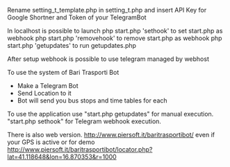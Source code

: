 
Rename setting_t_template.php in setting_t.php and insert API Key for Google Shortner and Token of your TelegramBot


In localhost is possible to launch
php start.php 'sethook' to set start.php as webhook
php start.php 'removehook' to remove start.php as webhook
php start.php 'getupdates' to run getupdates.php

After setup webhook is possible to use telegram managed by webhost


To use the system of Bari Trasporti Bot
- Make a Telegram Bot
- Send Location to it
- Bot will send you bus stops and time tables for each

To use the application use "start.php getupdates" for manual execution. "start.php sethook" for Telegram webhook execution.

There is also web version. 
http://www.piersoft.it/baritrasportibot/ even if your GPS is active or for demo http://www.piersoft.it/baritrasportibot/locator.php?lat=41.118648&lon=16.870353&r=1000

